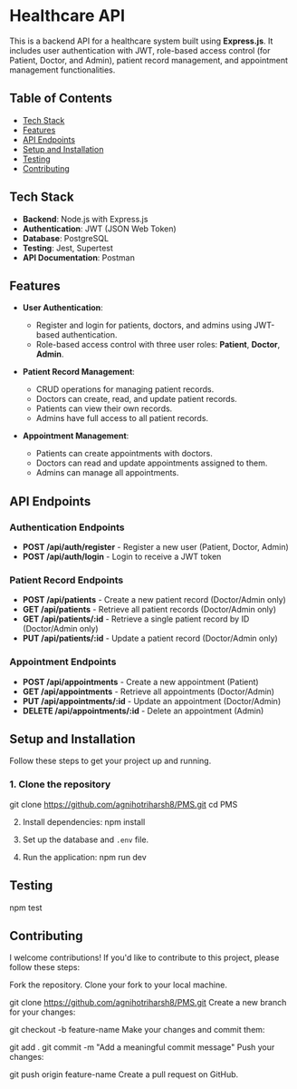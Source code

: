 # Healthcare API

This is a backend API for a healthcare system built using **Express.js**. It includes user authentication with JWT, role-based access control (for Patient, Doctor, and Admin), patient record management, and appointment management functionalities.

## Table of Contents

- [Tech Stack](#tech-stack)
- [Features](#features)
- [API Endpoints](#api-endpoints)
- [Setup and Installation](#setup-and-installation)
- [Testing](#testing)
- [Contributing](#contributing)


## Tech Stack

- **Backend**: Node.js with Express.js
- **Authentication**: JWT (JSON Web Token)
- **Database**: PostgreSQL
- **Testing**: Jest, Supertest
- **API Documentation**: Postman

## Features

- **User Authentication**: 
  - Register and login for patients, doctors, and admins using JWT-based authentication.
  - Role-based access control with three user roles: **Patient**, **Doctor**, **Admin**.
  
- **Patient Record Management**:
  - CRUD operations for managing patient records.
  - Doctors can create, read, and update patient records.
  - Patients can view their own records.
  - Admins have full access to all patient records.

- **Appointment Management**:
  - Patients can create appointments with doctors.
  - Doctors can read and update appointments assigned to them.
  - Admins can manage all appointments.

## API Endpoints

### Authentication Endpoints
- **POST /api/auth/register** - Register a new user (Patient, Doctor, Admin)
- **POST /api/auth/login** - Login to receive a JWT token

### Patient Record Endpoints
- **POST /api/patients** - Create a new patient record (Doctor/Admin only)
- **GET /api/patients** - Retrieve all patient records (Doctor/Admin only)
- **GET /api/patients/:id** - Retrieve a single patient record by ID (Doctor/Admin only)
- **PUT /api/patients/:id** - Update a patient record (Doctor/Admin only)

### Appointment Endpoints
- **POST /api/appointments** - Create a new appointment (Patient)
- **GET /api/appointments** - Retrieve all appointments (Doctor/Admin)
- **PUT /api/appointments/:id** - Update an appointment (Doctor/Admin)
- **DELETE /api/appointments/:id** - Delete an appointment (Admin)

## Setup and Installation

Follow these steps to get your project up and running.

### 1. Clone the repository

git clone https://github.com/agnihotriharsh8/PMS.git
cd PMS

2. Install dependencies:
npm install

3. Set up the database and `.env` file.
4. Run the application:
npm run dev

## Testing 

npm test

## Contributing
I welcome contributions! If you'd like to contribute to this project, please follow these steps:

Fork the repository.
Clone your fork to your local machine.

git clone https://github.com/agnihotriharsh8/PMS.git
Create a new branch for your changes:

git checkout -b feature-name
Make your changes and commit them:

git add .
git commit -m "Add a meaningful commit message"
Push your changes:

git push origin feature-name
Create a pull request on GitHub.